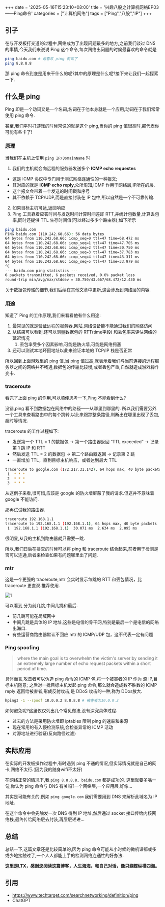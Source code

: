 +++
date = '2025-05-16T15:23:10+08:00'
title = '兴趣八股之计算机网络EP03——Ping命令'
categories = ["计算机网络"]
tags = ["Ping","八股","IP"]
+++

## 引子

在与开发板打交道的过程中,网络成为了出现问题最多的地方,之前我们谈过 DNS 的事情,今天我们来说说 Ping 这个命令,每次网络出问题的时候最喜欢的命令就是 

```bash
ping baidu.com # 最喜欢 ping 前司了
ping 8.8.8.8
```

那 ping 命令到底是用来干什么的呢?其中的原理是什么呢?接下来让我们一起探索一下.

## 什么是 ping

Ping 即是一个动词又是一个名词,名词在于他本身就是一个应用,动词在于我们常常使用 ping 命令.

甚至,我们平时打游戏的时候常说的就是这个 ping,当你的 ping 值很高时,那代表你可能有些卡了!

### 原理

当我们在主机上使用 `ping IP/DomainName` 时

1. 我们的主机就会向远程的服务器发送多个 **ICMP echo requestes**

- 这是 ICMP 协议中专门用于测试网络连通性的一种报文;
- 其对应的就是 **ICMP echo reply**,众所周知,ICMP 作用于网络层,IP所在的层.
- 这个报文会带着一个发送的时间戳和序号
- 其不依赖于 TCP/UDP,而是直接封装在 IP 包中,所以自然是一个不可靠传输.

2. 如果目标主机可达,返回响应
3. Ping 工具靠着应答时间与发送时间计算时间差即 RTT,并统计包数量,计算丢包率,同时还提供 TTL 生存时间值(可以经过多少个路由器);如下所示

```bash
ping baidu.com
PING baidu.com (110.242.68.66): 56 data bytes
64 bytes from 110.242.68.66: icmp_seq=0 ttl=47 time=68.472 ms
64 bytes from 110.242.68.66: icmp_seq=1 ttl=47 time=47.705 ms
64 bytes from 110.242.68.66: icmp_seq=2 ttl=47 time=30.750 ms
64 bytes from 110.242.68.66: icmp_seq=3 ttl=47 time=37.783 ms
64 bytes from 110.242.68.66: icmp_seq=4 ttl=47 time=43.311 ms
64 bytes from 110.242.68.66: icmp_seq=5 ttl=47 time=33.979 ms
^C
--- baidu.com ping statistics ---
6 packets transmitted, 6 packets received, 0.0% packet loss
round-trip min/avg/max/stddev = 30.750/43.667/68.472/12.430 ms
```

关于数据包传递的细节,我们后续在其他文章中更新,这会涉及到网络层的内容.

### 用途

知道了 Ping 的工作原理,我们来看看他有什么用途:

1. 最常见的就是验证远程的服务器,网站,网络设备能不能通过我们的网络访问
2. 从结果可以看到,还可以测量数据包的 RTT(time字段) 和丢包率来评估网络的延迟情况
   1. 丢包率受多个因素影响,可能是防火墙,可能是网络拥塞
3. 还可以测试本地环回地址以此来验证本地的 TCP/IP 栈是否正常

所以回到上面游戏里的 ping 值,当 ping 值过高,就表示着我们与当前连接的远程服务器之间的网络并不畅通,数据包的传输比较慢,或者丢包严重,自然就造成游戏操作变卡.

### traceroute

看完了上面 ping 的作用,可以顺便思考一下,Ping 不能看到什么?

没错,ping 看不到数据包在网络中的路径——从哪里到哪里的.
所以我们需要另外一个工具来查看路由中的每个跳转,以此来跟踪整条路径,判断出在哪里出现了丢包,超时等情况.

traceroute 的工作过程如下:

- 发送第一个 TTL = 1 的数据包 → 第一个路由器返回 “TTL exceeded” → 记录第 1 跳 IP 和 RTT
- 然后发送 TTL = 2 的数据包 → 第二个路由器返回 → 记录第 2 跳
- 一直增加 TTL，直到目标主机响应，或者达到最大 TTL

```bash
traceroute to google.com (172.217.31.142), 64 hops max, 40 byte packets
 1  * * *
 2  * * *
 3  * * *
```

从这例子来看,很可惜,应该是 google 的防火墙屏蔽了我的请求.但这并不意味着 google 不能访问.

那再试试我的路由器.

```bash
traceroute 192.168.1.1
traceroute to 192.168.1.1 (192.168.1.1), 64 hops max, 40 byte packets
 1  192.168.1.1 (192.168.1.1)  30.071 ms  2.634 ms  2.095 ms
```

很明显,从我的主机到路由器就只需要一跳.

所以,我们日后在排查的时候可以将 ping 和 traceroute 结合起来,前者用于检测是否可以连通,后者来检查如果有问题哪里出了问题.

### mtr

这是一个更强的 traceroute,mtr 会实时显示每跳的 RTT 和丢包情况，比 traceroute 更直观.推荐使用.

![1](/img/bg/mtr.png)

可以看到,分为前几跳,中间几跳和最后.

- 前几跳可能在局域网中
- 中间几跳是具体的 IP 地址,这些是电信的骨干网,特别是最后一个是电信的网络出海口.
- 有些运营商路由器默认不回应 mtr 的 ICMP/UDP 包，这不代表一定有问题

### Ping spoofing

> where the main goal is to overwhelm the victim's server by sending it an extremely large number of echo request packets within a short period of time.

具体而言,攻击者可以伪造 ping 命令的 ICMP 包,将一个被害者的 IP 作为 源 IP,目标主机随意;
之后对一批目标主机发起 ping 命令,那么就会造成数不胜数的 ICMP reply 返回给被害者,形成反射攻击,是 DDoS 攻击的一种,称为 DDos放大.

```bash
hping3 -1 --spoof 10.0.0.2 8.8.8.8 # 被害者为10.0.0.2
```

如何避免呢?这里仅仅列出几个常见做法,没有深究具体过程.

- 过去的方法是采用防火墙即 iptables 限制 ping 的速率和来源
- 现在常用的有入侵检测系统,会检查异常的 ICMP 活动
- 对源地址进行验证(反向路径过滤)

## 实际应用

在实际的开发板操作过程中,有时遇到 ping 不通的情况,但实际情况就是自己的网卡,网络不太行.(因为我的随身wifi不太好)

在网络正常的情况下,我 `ping 8.8.8.8, baidu.com` 都是成功的.
这里就要多嘴一句,你认为 ping 命令与 DNS 有关吗?一个网络层,一个应用层,好像...

其实是可能有关的,例如 `ping google.com` 我们需要用到 DNS 来解析此域名为 IP 地址.

在这个命令中会先触发一次 DNS 得到 IP 地址,然后通过 socket 接口传给内核网络栈,最终传给网络层去封装,再层层递进...

## 总结

总结一下,这篇文章还是比较简单的,因为 ping 命令可能从小时候的微机课都或多或少地接触过了,一个人人都能上手的检测网络连通性的好办法.

**这里是LTX，感谢您阅读这篇博客，人生海海，和自己对话，像只蝴蝶纵横四海。**

## 引用

- https://www.techtarget.com/searchnetworking/definition/ping
- ChatGPT